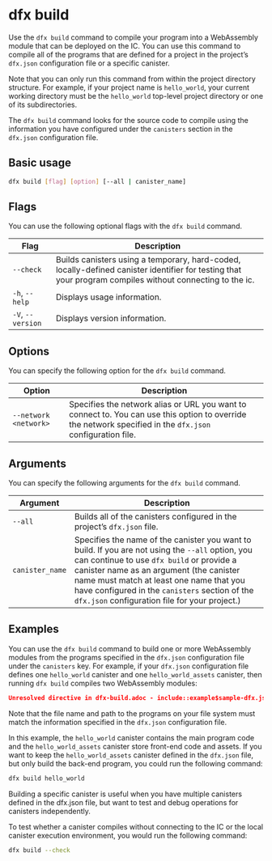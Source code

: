 # dfx build

Use the `dfx build` command to compile your program into a WebAssembly module that can be deployed on the IC. You can use this command to compile all of the programs that are defined for a project in the project’s `dfx.json` configuration file or a specific canister.

Note that you can only run this command from within the project directory structure. For example, if your project name is `hello_world`, your current working directory must be the `hello_world` top-level project directory or one of its subdirectories.

The `dfx build` command looks for the source code to compile using the information you have configured under the `canisters` section in the `dfx.json` configuration file.

## Basic usage

``` bash
dfx build [flag] [option] [--all | canister_name]
```

## Flags

You can use the following optional flags with the `dfx build` command.

| Flag              | Description                                                                                                                                                      |
|-------------------|------------------------------------------------------------------------------------------------------------------------------------------------------------------|
| `--check`         | Builds canisters using a temporary, hard-coded, locally-defined canister identifier for testing that your program compiles without connecting to the ic. |
| `-h`, `--help`    | Displays usage information.                                                                                                                                      |
| `-V`, `--version` | Displays version information.                                                                                                                                    |

## Options

You can specify the following option for the `dfx build` command.

| Option                | Description                                                                                                                                                |
|-----------------------|------------------------------------------------------------------------------------------------------------------------------------------------------------|
| `--network <network>` | Specifies the network alias or URL you want to connect to. You can use this option to override the network specified in the `dfx.json` configuration file. |

## Arguments

You can specify the following arguments for the `dfx build` command.

| Argument        | Description                                                                                                                                                                                                                                                                                                                              |
|-----------------|------------------------------------------------------------------------------------------------------------------------------------------------------------------------------------------------------------------------------------------------------------------------------------------------------------------------------------------|
| `--all`         | Builds all of the canisters configured in the project’s `dfx.json` file.                                                                                                                                                                                                                                                                 |
| `canister_name` | Specifies the name of the canister you want to build. If you are not using the `--all` option, you can continue to use `dfx build` or provide a canister name as an argument (the canister name must match at least one name that you have configured in the `canisters` section of the `dfx.json` configuration file for your project.) |

## Examples

You can use the `dfx build` command to build one or more WebAssembly modules from the programs specified in the `dfx.json` configuration file under the `canisters` key. For example, if your `dfx.json` configuration file defines one `hello_world` canister and one `hello_world_assets` canister, then running `dfx build` compiles two WebAssembly modules:

``` json
Unresolved directive in dfx-build.adoc - include::example$sample-dfx.json[]
```

Note that the file name and path to the programs on your file system must match the information specified in the `dfx.json` configuration file.

In this example, the `hello_world` canister contains the main program code and the `hello_world_assets` canister store front-end code and assets. If you want to keep the `hello_world_assets` canister defined in the `dfx.json` file, but only build the back-end program, you could run the following command:

``` bash
dfx build hello_world
```

Building a specific canister is useful when you have multiple canisters defined in the dfx.json file, but want to test and debug operations for canisters independently.

To test whether a canister compiles without connecting to the IC or the local canister execution environment, you would run the following command:

``` bash
dfx build --check
```
